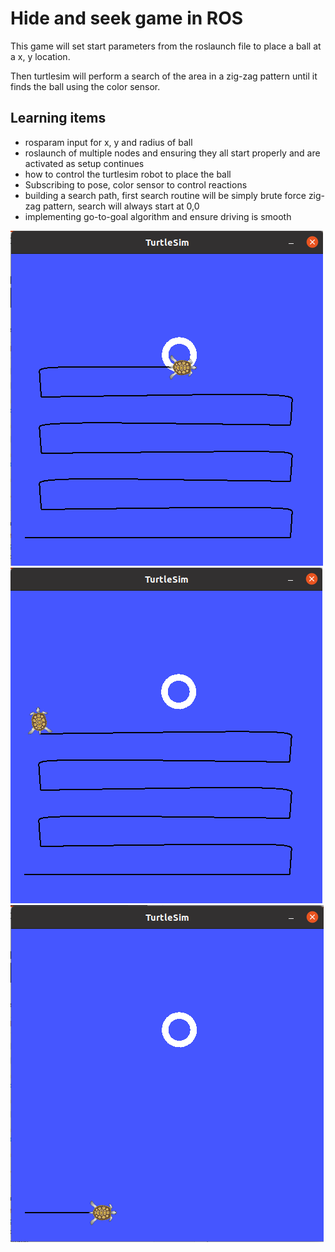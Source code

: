 # Hide and seek game in ROS #

This game will set start parameters from the roslaunch file to place a ball at a x, y location.  

Then turtlesim will perform a search of the area in a zig-zag pattern until it finds the ball using the color sensor.

## Learning items ##
- rosparam input for x, y and radius of ball
- roslaunch of multiple nodes and ensuring they all start properly and are activated as setup continues
- how to control the turtlesim robot to place the ball
- Subscribing to pose, color sensor to control reactions
- building a search path, first search routine will be simply brute force zig-zag pattern, search will always start at 0,0
- implementing go-to-goal algorithm and ensure driving is smooth

![image info](./game_circle_found.png)
![image info](./game_in_process.png)
![image info](./game_start.png)
